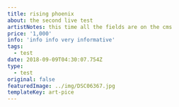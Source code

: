 ```yaml
---
title: rising phoenix
about: the second live test
artistNotes: this time all the fields are on the cms
price: '1,000'
info: 'info info very informative'
tags:
  - test
date: 2018-09-09T04:30:07.754Z
type:
  - test
original: false
featuredImage: ../img/DSC06367.jpg
templateKey: art-pice
---
```


